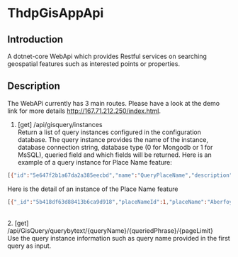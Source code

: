 # ThdpGisAppApi
## Introduction
A dotnet-core WebApi which provides Restful services on searching geospatial features such as interested points or properties.

## Description
The WebAPi currently has 3 main routes. Please have a look at the demo link for more details http://167.71.212.250/index.html. 
1. [get] /api/gisquery/instances</br>
Return a list of query instances configured in the configuration database.
The query instance provides the name of the instance, database connection string, database type (0 for Mongodb or 1 for MsSQL), queried field and which fields will be returned.
Here is an example of a query instance for Place Name feature:
```sh
[{"id":"5e647f2b1a67da2a385eecbd","name":"QueryPlaceName","description":"Query PlaceName collection by Name","queryType":0,"queryField":"placeName","mappings":[{"id":0,"columnType":0,"propertyName":"placeNameId","outputName":"Id"},{"id":1,"columnType":0,"propertyName":"placeName","outputName":"placeName"},{"id":2,"columnType":0,"propertyName":"locality","outputName":"locality"},{"id":3,"columnType":1,"propertyName":"geometry","outputName":"geometry"}],"dbSettings":{"connectionString":"mongodb+srv://myuser:myuser@starter-7tvp1.mongodb.net/ccc_db?retryWrites=true&w=majority","database":"ccc_db","entity":"place_names_test","databaseType":0}}]
```
Here is the detail of an instance of the Place Name feature
```sh
[{"_id":"5b418df63d88413b6ca9d918","placeNameId":1,"placeName":"Aberfoyle Courts","locality":"Queenspark","geometry":{"type":"MultiPoint","coordinates":[[172.70793,-43.48352]]}}]
```
<br/>
2. [get] /api/GisQuery/querybytext/{queryName}/{queriedPhrase}/{pageLimit}</br>
Use the query instance information such as query name provided in the first query as input. 

